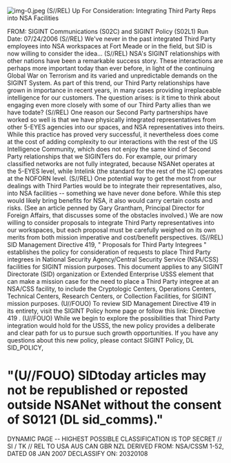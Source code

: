 ![img-0.jpeg](img-0.jpeg)
(S//REL) Up For Consideration: Integrating Third Party Reps into NSA Facilities

FROM: SIGINT Communications (S02C)
and SIGINT Policy (S02L1)
Run Date: 07/24/2006
(S//REL) We've never in the past integrated Third Party employees into NSA workspaces at Fort Meade or in the field, but SID is now willing to consider the idea...
(S//REL) NSA's SIGINT relationships with other nations have been a remarkable success story. These interactions are perhaps more important today than ever before, in light of the continuing Global War on Terrorism and its varied and unpredictable demands on the SIGINT System. As part of this trend, our Third Party relationships have grown in importance in recent years, in many cases providing irreplaceable intelligence for our customers. The question arises: is it time to think about engaging even more closely with some of our Third Party allies than we have todate?
(S//REL) One reason our Second Party partnerships have worked so well is that we have physically integrated representatives from other 5-EYES agencies into our spaces, and NSA representatives into theirs. While this practice has proved very successful, it nevertheless does come at the cost of adding complexity to our interactions with the rest of the US Intelligence Community, which does not enjoy the same kind of Second Party relationships that we SIGINTers do. For example, our primary classified networks are not fully integrated, because NSANet operates at the 5-EYES level, while Intelink (the standard for the rest of the IC) operates at the NOFORN level.
(S//REL) One potential way to get the most from our dealings with Third Parties would be to integrate their representatives, also, into NSA facilities -- something we have never done before. While this step would likely bring benefits for NSA, it also would carry certain costs and risks. (See an article penned by Gary Grantham, Principal Director for Foreign Affairs, that discusses some of the obstacles involved.) We are now willing to consider proposals to integrate Third Party representatives into our workspaces, but each proposal must be carefully weighed on its own merits from both mission imperative and cost/benefit perspectives.
(S//REL) SID Management Directive 419, " Proposals for Third Party Integrees " establishes the policy for consideration of requests to place Third Party integrees in National Security Agency/Central Security Service (NSA/CSS) facilities for SIGINT mission purposes. This document applies to any SIGINT Directorate (SID) organization or Extended Enterprise USSS element that can make a mission case for the need to place a Third Party integree at an NSA/CSS facility, to include the Cryptologic Centers, Operations Centers, Technical Centers, Research Centers, or Collection Facilities, for SIGINT mission purposes.
(U//FOUO) To review SID Management Directive 419 in its entirety, visit the SIGINT Policy home page or follow this link: Directive 419 .
(U//FOUO) While we begin to explore the possibilities that Third Party integration would hold for the USSS, the new policy provides a deliberate and clear path for us to pursue such growth opportunities. If you have any questions about this new policy, please contact SIGINT Policy, DL SID_POLICY,

# "(U//FOUO) SIDtoday articles may not be republished or reposted outside NSANet without the consent of S0121 (DL sid_comms)."
DYNAMIC PAGE -- HIGHEST POSSIBLE CLASSIFICATION IS TOP SECRET // SI / TK // REL TO USA AUS CAN GBR NZL DERIVED FROM: NSA/CSSM 1-52, DATED 08 JAN 2007 DECLASSIFY ON: 20320108

